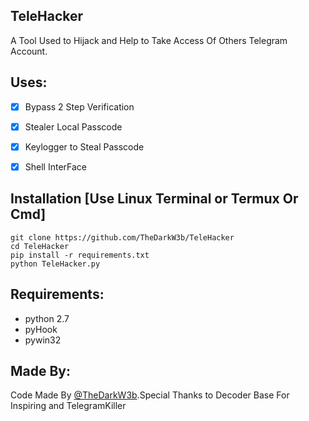 ## TeleHacker
A Tool Used to Hijack and Help to Take Access Of Others Telegram Account.



## Uses:

- [x] Bypass 2 Step Verification
- [x] Stealer Local Passcode
- [x] Keylogger to Steal Passcode
- [x] Shell InterFace




## Installation [Use Linux Terminal or Termux Or Cmd]
```
git clone https://github.com/TheDarkW3b/TeleHacker
cd TeleHacker
pip install -r requirements.txt
python TeleHacker.py
```
## Requirements:

- python 2.7
- pyHook
- pywin32


## Made By:
Code Made By [@TheDarkW3b](https://t.me/TheDarkW3b).Special Thanks to Decoder Base For Inspiring and TelegramKiller
